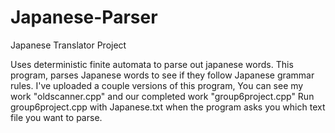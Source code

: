 # Japanese-Parser
Japanese Translator Project

Uses deterministic finite automata to parse out japanese words.
This program, parses Japanese words to see if they follow Japanese grammar rules.
I've uploaded a couple versions of this program, You can see my work "oldscanner.cpp" and our completed work "group6project.cpp"
Run group6project.cpp with Japanese.txt when the program asks you which text file you want to parse.

